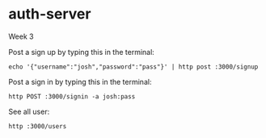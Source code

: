 # auth-server
Week 3

Post a sign up by typing this in the terminal:
```
echo '{"username":"josh","password":"pass"}' | http post :3000/signup
```
Post a sign in by typing this in the terminal:
```
http POST :3000/signin -a josh:pass
```
See all user:
```
http :3000/users
```